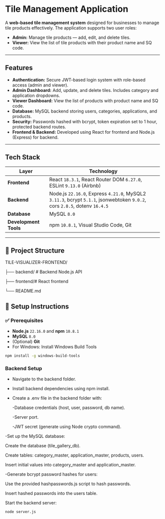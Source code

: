 #  Tile Management Application

A **web-based tile management system** designed for businesses to manage tile products effectively. The application supports two user roles:

- **Admin:** Manage tile products — add, edit, and delete tiles.
- **Viewer:** View the list of tile products with their product name and SQ code.

---

##  Features

-  **Authentication:** Secure JWT-based login system with role-based access (admin and viewer).
-  **Admin Dashboard:** Add, update, and delete tiles. Includes category and application dropdowns.
-  **Viewer Dashboard:** View the list of products with product name and SQ code.
-  **Database:** MySQL backend storing users, categories, applications, and products.
-  **Security:** Passwords hashed with bcrypt, token expiration set to 1 hour, protected backend routes.
-  **Frontend & Backend:** Developed using React for frontend and Node.js (Express) for backend.

---

##  Tech Stack

| Layer        | Technology                            |
|---------------|----------------------------------------|
| **Frontend**  | React `18.3.1`, React Router DOM `6.27.0`, ESLint `9.13.0` (Airbnb) |
| **Backend**   | Node.js `22.16.0`, Express `4.21.0`, MySQL2 `3.11.3`, bcrypt `5.1.1`, jsonwebtoken `9.0.2`, cors `2.8.5`, dotenv `16.4.5` |
| **Database**  | MySQL `8.0`                           |
| **Development Tools** | npm `10.8.1`, Visual Studio Code, Git |

---

## 📁 Project Structure

TILE-VISUALIZER-FRONTEND/

├── backend/ # Backend Node.js API

├── frontend/# React frontend

└── README.md

## 🔧 Setup Instructions

### ✅ Prerequisites

- **Node.js** `22.16.0` and **npm** `10.8.1`
- **MySQL** `8.0`
- (Optional) **Git**
- For Windows: Install Windows Build Tools  
```bash
npm install -g windows-build-tools
```
### Backend Setup
- Navigate to the backend folder.

- Install backend dependencies using npm install.

- Create a .env file in the backend folder with:

  -Database credentials (host, user, password, db name).

  -Server port.

  -JWT secret (generate using Node crypto command).

-Set up the MySQL database:

   Create the database (tile_gallery_db).

   Create tables: category_master, application_master, products, users.

   Insert initial values into category_master and application_master.

-Generate bcrypt password hashes for users:

   Use the provided hashpasswords.js script to hash passwords.

   Insert hashed passwords into the users table.

Start the backend server:

```bash
node server.js
```
